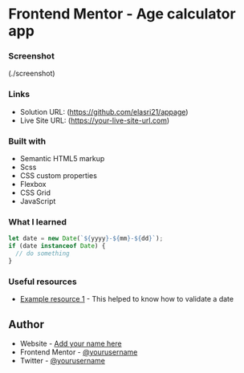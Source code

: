 # Frontend Mentor - Age calculator app

### Screenshot

(./screenshot)

### Links

- Solution URL: (https://github.com/elasri21/appage)
- Live Site URL: (https://your-live-site-url.com)

### Built with

- Semantic HTML5 markup
- Scss
- CSS custom properties
- Flexbox
- CSS Grid
- JavaScript

### What I learned

```js
let date = new Date(`${yyyy}-${mm}-${dd}`);
if (date instanceof Date) {
  // do something
}
```

### Useful resources

- [Example resource 1](https://stackoverflow.com/) - This helped to know how to validate a date

## Author

- Website - [Add your name here](https://elasri21.github.io/MyWebsite/)
- Frontend Mentor - [@yourusername](https://www.frontendmentor.io/profile/elasri21)
- Twitter - [@yourusername](https://twitter.com/ELASRI08455745)
